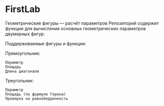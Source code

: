 # FirstLab
Геометрические фигуры — расчёт параметров
Репозиторий содержит функции для вычисления основных геометрических параметров двумерных фигур.

Поддерживаемые фигуры и функции:

 Прямоугольник:

    Периметр
    Площадь
    Длина диагонали

Треугольник:

    Периметр
    Площадь (по формуле Герона)
    Проверка на равнобедренность
